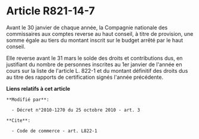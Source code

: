# Article R821-14-7

Avant le 30 janvier de chaque année, la Compagnie nationale des commissaires aux comptes reverse au haut conseil, à titre de
provision, une somme égale au tiers du montant inscrit sur le budget arrêté par le haut conseil. 

Elle reverse avant le 31 mars le solde des droits et contributions dus, en justifiant du nombre de personnes inscrites au 1er
janvier de l'année en cours sur la liste de l'article L. 822-1 et du montant définitif des droits dus au titre des rapports
de certification signés l'année précédente.

**Liens relatifs à cet article**

	**Modifié par**:

	  - Décret n°2010-1270 du 25 octobre 2010 - art. 3

	**Cite**:

	  - Code de commerce - art. L822-1
